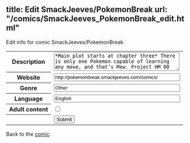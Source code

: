 title: Edit SmackJeeves/PokemonBreak
url: "/comics/SmackJeeves_PokemonBreak_edit.html"
---
Edit info for comic SmackJeeves/PokemonBreak

<form name="comic" action="http://gaepostmail.appspot.com/comic/" method="post">
<table class="comicinfo">
<tr>
<th>Description</th><td><textarea name="description" cols="40" rows="3">*Main plot starts at chapter three* There is only one Pokemon capable of learning any move, and that’s Mew. Project HM 00 wants to change that. During the project’s test run, a program error occurs and Missingno, an incomplete Pokemon is created. Missingno has no real form and needs oran berries to stay alive. It has no intentions of staying incomplete, though, and it’ll stop at nothing to find what it’s missing. -Pages are now in color (starting with Ch 5, pg15) -Updates: Fridays!</textarea></td>
</tr>
<tr>
<th>Website</th><td><input type="text" name="url" value="http://pokemonbreak.smackjeeves.com/comics/" size="40"/></td>
</tr>
<tr>
<th>Genre</th><td><input type="text" name="genre" value="Other" size="40"/></td>
</tr>
<tr>
<th>Language</th><td><input type="text" name="language" value="English" size="40"/></td>
</tr>
<tr>
<th>Adult content</th><td><input type="checkbox" name="adult" value="adult" /></td>
</tr>
<tr>
<th></th><td>
<input type="hidden" name="comic" value="SmackJeeves_PokemonBreak" />
<input type="submit" name="submit" value="Submit" />
</td>
</tr>
</table>
</form>

Back to the [comic](SmackJeeves_PokemonBreak.html).
